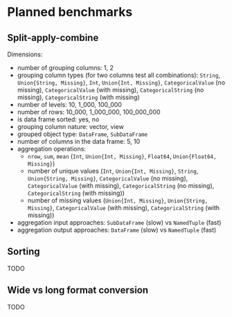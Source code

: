 # Planned benchmarks

## Split-apply-combine

Dimensions:
- number of grouping columns: 1, 2
- grouping column types (for two columns test all combinations): `String`, `Union{String, Missing}`, `Int`, `Union{Int, Missing}`, `CategoricalValue` (no missing), `CategoricalValue` (with missing), `CategoricalString` (no missing), `CategoricalString` (with missing)
- number of levels: 10, 1_000, 100_000
- number of rows: 10_000, 1_000_000, 100_000_000
- is data frame sorted: yes, no
- grouping column nature: vector, view
- grouped object type: `DataFrame`, `SubDataFrame`
- number of columns in the data frame: 5, 10
- aggregation operations:
    - `nrow`, `sum`, `mean` (`Int`, `Union{Int, Missing}`, `Float64`, `Union{Float64, Missing}`)
    - number of unique values (`Int`, `Union{Int, Missing}`, `String`, `Union{String, Missing}`, `CategoricalValue` (no missing), `CategoricalValue` (with missing), `CategoricalString` (no missing), `CategoricalString` (with missing))
    - number of missing values (`Union{Int, Missing}`, `Union{String, Missing}`, `CategoricalValue` (with missing), `CategoricalString` (with missing))
- aggregation input approaches: `SubDataFrame` (slow) vs `NamedTuple` (fast)
- aggregation output approaches: `DataFrame` (slow) vs `NamedTuple` (fast)

## Sorting

TODO

## Wide vs long format conversion

TODO